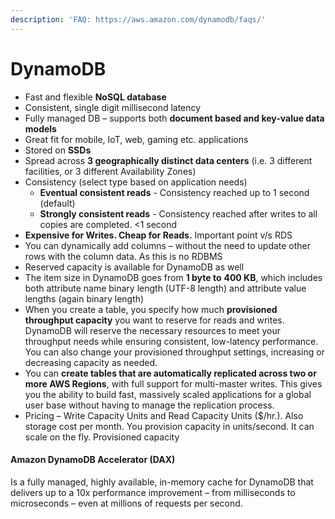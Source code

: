 ```yaml
---
description: 'FAQ: https://aws.amazon.com/dynamodb/faqs/'
---
```


# DynamoDB

* Fast and flexible **NoSQL database**
* Consistent, single digit millisecond latency
* Fully managed DB – supports both **document based and key-value data models**
* Great fit for mobile, IoT, web, gaming etc. applications
* Stored on **SSDs**
* Spread across **3 geographically distinct data centers** \(i.e. 3 different facilities, or 3 different Availability Zones\)
* Consistency \(select type based on application needs\)
  * **Eventual consistent reads** - Consistency reached up to 1 second \(default\)
  * **Strongly consistent reads** - Consistency reached after writes to all copies are completed. &lt;1 second
* **Expensive for Writes. Cheap for Reads.** Important point v/s RDS
* You can dynamically add columns – without the need to update other rows with the column data. As this is no RDBMS
* Reserved capacity is available for DynamoDB as well
* The item size in DynamoDB goes from **1 byte to** **400 KB**, which includes both attribute name binary length \(UTF-8 length\) and attribute value lengths \(again binary length\)
* When you create a table, you specify how much **provisioned throughput capacity** you want to reserve for reads and writes. DynamoDB will reserve the necessary resources to meet your throughput needs while ensuring consistent, low-latency performance. You can also change your provisioned throughput settings, increasing or decreasing capacity as needed.
* You can **create tables that are automatically replicated across two or more AWS Regions**, with full support for multi-master writes. This gives you the ability to build fast, massively scaled applications for a global user base without having to manage the replication process.
* Pricing – Write Capacity Units and Read Capacity Units \($/hr.\). Also storage cost per month. You provision capacity in units/second. It can scale on the fly. Provisioned capacity

#### Amazon DynamoDB Accelerator \(DAX\)

Is a fully managed, highly available, in-memory cache for DynamoDB that delivers up to a 10x performance improvement – from milliseconds to microseconds – even at millions of requests per second.





